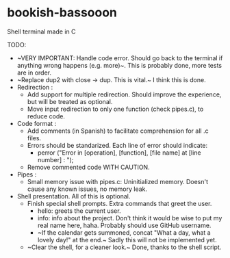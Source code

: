# bookish-bassooon
Shell terminal made in C

TODO:

* ~VERY IMPORTANT: Handle code error. Should go back to the terminal if anything wrong happens (e.g. more)~. This is probably done, more tests are in order.
* ~Replace dup2 with close -> dup. This is vital.~ I think this is done.
* Redirection : 
  * Add support for multiple redirection. Should improve the experience, but will be treated as optional.
  * Move input redirection to only one function (check pipes.c), to reduce code.
* Code format :
  * Add comments (in Spanish) to facilitate comprehension for all .c files.
  * Errors should be standarized. Each line of error should indicate:
    * perror ("Error in [operation], [function], [file name] at [line number] : ");
  * Remove commented code WITH CAUTION.
* Pipes :
  * Small memory issue with pipes.c: Uninitialized memory. Doesn't cause any known issues, no memory leak.
* Shell presentation. All of this is optional.
  * Finish special shell prompts. Extra commands that greet the user. 
    * hello: greets the current user.
    * info: info about the project. Don't think it would be wise to put my real name here, haha. Probably should use GitHub username.
    * ~If the calendar gets summoned, concat "What a day, what a lovely day!" at the end.~ Sadly this will not be implemented yet.
  * ~Clear the shell, for a cleaner look.~ Done, thanks to the shell script.
